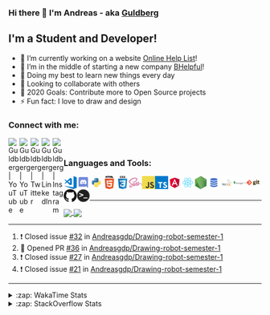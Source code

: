 ### Hi there 👋 I'm Andreas - aka [Guldberg][website]

## I'm a Student and Developer!

- 🔭 I’m currently working on a website [Online Help List][OHL]!
- 📑 I’m in the middle of starting a new company [BHelpful][BHelpful]!
- 🌱 Doing my best to learn new things every day
- 👯 Looking to collaborate with others
- 🥅 2020 Goals: Contribute more to Open Source projects
- ⚡ Fun fact: I love to draw and design

### Connect with me:

[<img align="left" alt="Guldberg | YouTube" width="22px" src="https://cdn.jsdelivr.net/npm/simple-icons@v3/icons/twitch.svg" />][website]
[<img align="left" alt="Guldberg | YouTube" width="22px" src="https://cdn.jsdelivr.net/npm/simple-icons@v3/icons/youtube.svg" />][youtube]
[<img align="left" alt="Guldberg | Twitter" width="22px" src="https://cdn.jsdelivr.net/npm/simple-icons@v3/icons/twitter.svg" />][twitter]
[<img align="left" alt="Guldberg | LinkedIn" width="22px" src="https://cdn.jsdelivr.net/npm/simple-icons@v3/icons/linkedin.svg" />][linkedin]
[<img align="left" alt="Guldberg | Instagram" width="22px" src="https://cdn.jsdelivr.net/npm/simple-icons@v3/icons/instagram.svg" />][instagram]

<br />

### Languages and Tools:

<img align="left" alt="Visual Studio Code" width="26px" src="https://raw.githubusercontent.com/github/explore/80688e429a7d4ef2fca1e82350fe8e3517d3494d/topics/visual-studio-code/visual-studio-code.png" />
<img align="left" alt="Node.js" width="26px" src="https://raw.githubusercontent.com/github/explore/80688e429a7d4ef2fca1e82350fe8e3517d3494d/topics/discord/discord.png" />
<img align="left" alt="HTML5" width="26px" src="https://raw.githubusercontent.com/github/explore/80688e429a7d4ef2fca1e82350fe8e3517d3494d/topics/python/python.png" />
<img align="left" alt="HTML5" width="26px" src="https://raw.githubusercontent.com/github/explore/80688e429a7d4ef2fca1e82350fe8e3517d3494d/topics/html/html.png" />
<img align="left" alt="CSS3" width="26px" src="https://raw.githubusercontent.com/github/explore/80688e429a7d4ef2fca1e82350fe8e3517d3494d/topics/css/css.png" />
<img align="left" alt="Sass" width="26px" src="https://raw.githubusercontent.com/github/explore/80688e429a7d4ef2fca1e82350fe8e3517d3494d/topics/sass/sass.png" />
<img align="left" alt="JavaScript" width="26px" src="https://raw.githubusercontent.com/github/explore/80688e429a7d4ef2fca1e82350fe8e3517d3494d/topics/javascript/javascript.png" />
<img align="left" alt="React" width="26px" src="https://raw.githubusercontent.com/github/explore/80688e429a7d4ef2fca1e82350fe8e3517d3494d/topics/typescript/typescript.png" />
<img align="left" alt="React" width="26px" src="https://raw.githubusercontent.com/github/explore/80688e429a7d4ef2fca1e82350fe8e3517d3494d/topics/angular/angular.png" />
<img align="left" alt="React" width="26px" src="https://raw.githubusercontent.com/github/explore/80688e429a7d4ef2fca1e82350fe8e3517d3494d/topics/react/react.png" />
<img align="left" alt="Node.js" width="26px" src="https://raw.githubusercontent.com/github/explore/80688e429a7d4ef2fca1e82350fe8e3517d3494d/topics/nodejs/nodejs.png" />
<img align="left" alt="SQL" width="26px" src="https://raw.githubusercontent.com/github/explore/80688e429a7d4ef2fca1e82350fe8e3517d3494d/topics/sql/sql.png" />
<img align="left" alt="MySQL" width="26px" src="https://raw.githubusercontent.com/github/explore/80688e429a7d4ef2fca1e82350fe8e3517d3494d/topics/mysql/mysql.png" />
<img align="left" alt="MongoDB" width="26px" src="https://raw.githubusercontent.com/github/explore/80688e429a7d4ef2fca1e82350fe8e3517d3494d/topics/mongodb/mongodb.png" />
<img align="left" alt="Git" width="26px" src="https://raw.githubusercontent.com/github/explore/80688e429a7d4ef2fca1e82350fe8e3517d3494d/topics/git/git.png" />
<img align="left" alt="GitHub" width="26px" src="https://raw.githubusercontent.com/github/explore/78df643247d429f6cc873026c0622819ad797942/topics/github/github.png" />
<img align="left" alt="Terminal" width="26px" src="https://raw.githubusercontent.com/github/explore/80688e429a7d4ef2fca1e82350fe8e3517d3494d/topics/terminal/terminal.png" />

<br />
<br />

---

<a href="">
  <img width="55% height="100px" align="center" src="https://github-readme-stats.vercel.app/api?username=Andreasgdp&show_icons=true&count_private=true" />
</a>
<a href="">
  <img width="44.5% height="100px" align="center" src="https://github-readme-stats.vercel.app/api/top-langs/?username=Andreasgdp&layout=compact" />
</a>

<br />

---

<!--START_SECTION:activity-->
1. ❗️ Closed issue [#32](https://github.com/Andreasgdp/Drawing-robot-semester-1/issues/32) in [Andreasgdp/Drawing-robot-semester-1](https://github.com/Andreasgdp/Drawing-robot-semester-1)
2. 💪 Opened PR [#36](https://github.com/Andreasgdp/Drawing-robot-semester-1/pull/36) in [Andreasgdp/Drawing-robot-semester-1](https://github.com/Andreasgdp/Drawing-robot-semester-1)
3. ❗️ Closed issue [#27](https://github.com/Andreasgdp/Drawing-robot-semester-1/issues/27) in [Andreasgdp/Drawing-robot-semester-1](https://github.com/Andreasgdp/Drawing-robot-semester-1)
4. ❗️ Closed issue [#21](https://github.com/Andreasgdp/Drawing-robot-semester-1/issues/21) in [Andreasgdp/Drawing-robot-semester-1](https://github.com/Andreasgdp/Drawing-robot-semester-1)
<!--END_SECTION:activity-->
---

<details>
  <summary>:zap: WakaTime Stats</summary>

<br />

<!--START_SECTION:waka-->
![Profile Views](http://img.shields.io/badge/Profile%20Views-5-blue)

**I'm an Early 🐤** 

```text
🌞 Morning    150 commits    █████░░░░░░░░░░░░░░░░░░░░   21.4% 
🌆 Daytime    288 commits    ██████████░░░░░░░░░░░░░░░   41.08% 
🌃 Evening    243 commits    ████████░░░░░░░░░░░░░░░░░   34.66% 
🌙 Night      20 commits     ░░░░░░░░░░░░░░░░░░░░░░░░░   2.85%

```
📅 **I'm Most Productive on Monday** 

```text
Monday       133 commits    ████░░░░░░░░░░░░░░░░░░░░░   18.97% 
Tuesday      78 commits     ██░░░░░░░░░░░░░░░░░░░░░░░   11.13% 
Wednesday    116 commits    ████░░░░░░░░░░░░░░░░░░░░░   16.55% 
Thursday     92 commits     ███░░░░░░░░░░░░░░░░░░░░░░   13.12% 
Friday       95 commits     ███░░░░░░░░░░░░░░░░░░░░░░   13.55% 
Saturday     89 commits     ███░░░░░░░░░░░░░░░░░░░░░░   12.7% 
Sunday       98 commits     ███░░░░░░░░░░░░░░░░░░░░░░   13.98%

```


📊 **This Week I Spent My Time On** 

```text
⌚︎ Time Zone: Europe/Copenhagen

💬 Programming Languages: 
Java                     6 hrs 30 mins       ████████████████████████░   97.77% 
Smalltalk                5 mins              ░░░░░░░░░░░░░░░░░░░░░░░░░   1.32% 
Other                    1 min               ░░░░░░░░░░░░░░░░░░░░░░░░░   0.49% 
JSON                     1 min               ░░░░░░░░░░░░░░░░░░░░░░░░░   0.41% 
Python                   0 secs              ░░░░░░░░░░░░░░░░░░░░░░░░░   0.02%

🔥 Editors: 
VS Code                  4 hrs 4 mins        ███████████████░░░░░░░░░░   61.25% 
IntelliJ                 2 hrs 34 mins       █████████░░░░░░░░░░░░░░░░   38.75%

🐱‍💻 Projects: 
Drawing-robot-semester-1 3 hrs 3 mins        ███████████░░░░░░░░░░░░░░   46.03% 
java_app                 2 hrs 33 mins       █████████░░░░░░░░░░░░░░░░   38.44% 
OOP-programmering        1 hr 1 min          ████░░░░░░░░░░░░░░░░░░░░░   15.53%

💻 Operating System: 
Windows                  6 hrs 38 mins       █████████████████████████   100.0%

```

**I Mostly Code in Python** 

```text
Python                   9 repos             ██████████░░░░░░░░░░░░░░░   40.91% 
HTML                     4 repos             ████░░░░░░░░░░░░░░░░░░░░░   18.18% 
Batchfile                2 repos             ██░░░░░░░░░░░░░░░░░░░░░░░   9.09% 
Standard ML              2 repos             ██░░░░░░░░░░░░░░░░░░░░░░░   9.09% 
JavaScript               1 repo              █░░░░░░░░░░░░░░░░░░░░░░░░   4.55%

```



<!--END_SECTION:waka-->


</details>

<details>
  <summary>:zap: StackOverflow Stats</summary>
  
  <br />
  
  [![Andreas G.D Petersen StackOverflow](https://github-readme-stackoverflow.vercel.app/?userID=11050308)](https://stackoverflow.com/users/11050308/andreas-g-d-petersen)


</details>

<br />


[website]: https://www.twitch.tv/guldberglive
[twitter]: https://twitter.com/Guldberg20
[youtube]: https://www.youtube.com/channel/UCjROH9WQistOlH2shyvFmyw
[instagram]: https://www.instagram.com/andreasgdp/
[linkedin]: https://www.linkedin.com/in/andreas-g-d-petersen-11707518b/
[OHL]: https://onlinehelplist.pythonanywhere.com/
[BHelpful]: https://github.com/BHelpful
